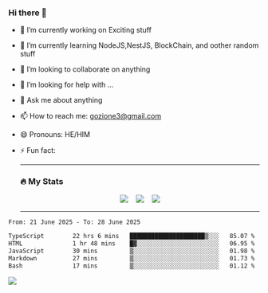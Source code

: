 ### Hi there 👋

<!--
**charlieScript/charlieScript** is a ✨ _special_ ✨ repository because its `README.md` (this file) appears on your GitHub profile.

Here are some ideas to get you started: -->

- 🔭 I’m currently working on Exciting stuff
- 🌱 I’m currently learning NodeJS,NestJS, BlockChain, and oother random stuff
- 👯 I’m looking to collaborate on anything
- 🤔 I’m looking for help with ...
- 💬 Ask me about anything
- 📫 How to reach me: gozione3@gmail.com
- 😄 Pronouns: HE/HIM
- ⚡ Fun fact:


  ---

  ### :fire: My Stats

  <div id="stats" align="center">
  <img src="http://github-readme-streak-stats.herokuapp.com?user=charlieScript&theme=dark&date_format=M%20j%5B%2C%20Y%5D" />&nbsp;&nbsp;&nbsp;
  <img src="https://github-readme-stats.vercel.app/api/top-langs/?username=charlieScript&layout=compact&theme=vision-friendly-dark"/>&nbsp;&nbsp;&nbsp;
  <img src="https://github-readme-stats.vercel.app/api?username=charlieScript&show_icons=true&theme=radical"/>
  </div>

  ---



<!--START_SECTION:waka-->

```txt
From: 21 June 2025 - To: 28 June 2025

TypeScript        22 hrs 6 mins   █████████████████████▒░░░   85.07 %
HTML              1 hr 48 mins    █▓░░░░░░░░░░░░░░░░░░░░░░░   06.95 %
JavaScript        30 mins         ▒░░░░░░░░░░░░░░░░░░░░░░░░   01.98 %
Markdown          27 mins         ▒░░░░░░░░░░░░░░░░░░░░░░░░   01.73 %
Bash              17 mins         ▒░░░░░░░░░░░░░░░░░░░░░░░░   01.12 %
```

<!--END_SECTION:waka-->
![](https://komarev.com/ghpvc/?username=charlieScript)
